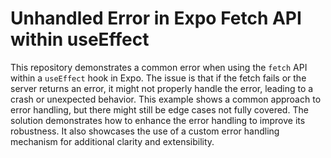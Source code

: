 # Unhandled Error in Expo Fetch API within useEffect

This repository demonstrates a common error when using the `fetch` API within a `useEffect` hook in Expo. The issue is that if the fetch fails or the server returns an error, it might not properly handle the error, leading to a crash or unexpected behavior.  This example shows a common approach to error handling, but there might still be edge cases not fully covered.  The solution demonstrates how to enhance the error handling to improve its robustness.  It also showcases the use of a custom error handling mechanism for additional clarity and extensibility.